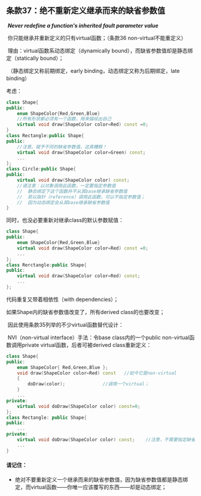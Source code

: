 ## 条款37：绝不重新定义继承而来的缺省参数值

​		***Never redefine a function's inherited fault parameter value***

​	你只能继承并重新定义的只有virtual函数；（条款36 non-virtual不能重定义）

​	理由：virtual函数系动态绑定（dynamically bound），而缺省参数值却是静态绑定（statically bound）；

​	（静态绑定又称前期绑定，early binding，动态绑定又称为后期绑定，late binding）

考虑：

```c++
class Shape{
public:
	enum ShapeColor{Red,Green,Blue}
	//所有形状都必须有一个函数，用来描绘出自己
	virtual void draw(ShapeColor color=Red) const =0;
}
class Rectangle:public Shape{
public:
	//注意。赋予不同的缺省参数值，这真糟糕！
	virtual void draw(ShapeColor color=Green) const;
	...
};
class Circle:public Shape{
public:
	virtual void draw(ShapeColor color) const;
    //请注意：以对象调用此函数，一定要指定参数值
    //	静态绑定下这个函数并不从其base继承缺省参数值
    //	若以指针（reference）调用此函数，可以不指定参数值；
    //	因为动态绑定会从其base继承缺省参数值
}
```

同时，也没必要重新对继承class的默认参数赋值：

```c++
class Shape{
public:
	enum ShapeColor{Red,Green,Blue}
	virtual void draw(ShapeColor color=Red) const =0;
	...
};
class Rerctangle:public Shape{
public:
	virtual void draw(ShapeColor color=Red) const;
	...
};
```

代码重复又带着相依性（with dependencies）；

如果Shape内的缺省参数值改变了，所有derived class的也要改变；

​	因此使用条款35列举的不少virtual函数替代设计：

​	NVI（non-virtual interface）手法：令base class内的一个public non-virtual函数调用private virtual函数，后者可被derived class重新定义：

```c++
class Shape{
public:
	enum ShapeColor{ Red,Green,Blue	};
	void draw(ShapeColor color=Red) const	//如今它是non-virtual
	{
		doDraw(color);				//调用一个virtual；
	}
	...
private:
	virtual void doDraw(ShapeColor color) const=0;
};
class Rectangle: public Shape{
public:
	...
private:
	virtual void doDraw(ShapeColor color) const;	//注意，不需要指定缺省参数值；
	...
}
```

#### 请记住：

+ 绝对不要重新定义一个继承而来的缺省参数值，因为缺省参数值都是静态绑定，而virtual函数——你唯一应该覆写的东西——却是动态绑定；